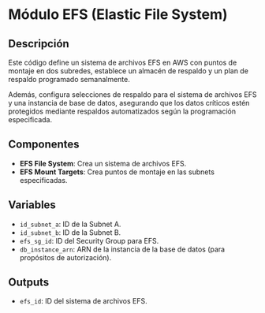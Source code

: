 
# Módulo EFS (Elastic File System)

## Descripción

Este código define un sistema de archivos EFS en AWS con puntos de montaje en dos subredes, establece un almacén de respaldo y un plan de respaldo programado semanalmente. 

Además, configura selecciones de respaldo para el sistema de archivos EFS y una instancia de base de datos, asegurando que los datos críticos estén protegidos mediante respaldos automatizados según la programación especificada.


## Componentes

- **EFS File System**: Crea un sistema de archivos EFS.
- **EFS Mount Targets**: Crea puntos de montaje en las subnets especificadas.

## Variables

- `id_subnet_a`: ID de la Subnet A.
- `id_subnet_b`: ID de la Subnet B.
- `efs_sg_id`: ID del Security Group para EFS.
- `db_instance_arn`: ARN de la instancia de la base de datos (para propósitos de autorización).

## Outputs

- `efs_id`: ID del sistema de archivos EFS.

